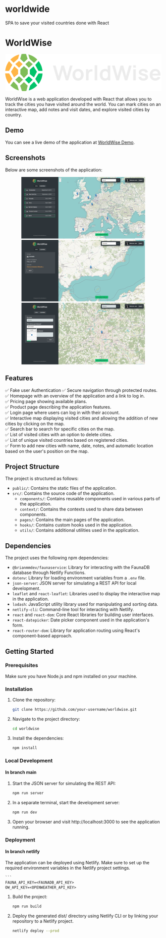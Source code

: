 # worldwide
SPA to save your visited countries done with React
# WorldWise

<p align="center">
  <img src="https://github.com/JoseAlbDR/worldwide/blob/main/public/logo.png" alt="WorldWise Logo">
</p>

WorldWise is a web application developed with React that allows you to track the cities you have visited around the world. You can mark cities on an interactive map, add notes and visit dates, and explore visited cities by country.

## Demo

You can see a live demo of the application at [WorldWise Demo](https://worldwise-demo.com](https://worldwise.jadelgadorobles.com/)).

## Screenshots

Below are some screenshots of the application:

<p align="center">
  <img src="https://github.com/JoseAlbDR/worldwide/blob/netlify/public/WorldWise.PNG" alt="Worldwise" width="400" height="200">
  <img src="https://github.com/JoseAlbDR/worldwide/blob/netlify/public/WorldWise2.PNG" alt="Worldwise" width="400" height="200">
  <img src="https://github.com/JoseAlbDR/worldwide/blob/netlify/public/WorldWise3.PNG" alt="Worldwise" width="400" height="200">
</p>

## Features

✅ Fake user Authentication 
✅ Secure navigation through protected routes.  
✅ Homepage with an overview of the application and a link to log in.  
✅ Pricing page showing available plans.  
✅ Product page describing the application features.  
✅ Login page where users can log in with their account.  
✅ Interactive map displaying visited cities and allowing the addition of new cities by clicking on the map.  
✅ Search bar to search for specific cities on the map.  
✅ List of visited cities with an option to delete cities.  
✅ List of unique visited countries based on registered cities.  
✅ Form to add new cities with name, date, notes, and automatic location based on the user's position on the map.

## Project Structure

The project is structured as follows:

- `public/`: Contains the static files of the application.
- `src/`: Contains the source code of the application.
  - `components/`: Contains reusable components used in various parts of the application.
  - `context/`: Contains the contexts used to share data between components.
  - `pages/`: Contains the main pages of the application.
  - `hooks/`: Contains custom hooks used in the application.
  - `utils/`: Contains additional utilities used in the application.

## Dependencies

The project uses the following npm dependencies:

- `@brianmmdev/faunaservice`: Library for interacting with the FaunaDB database through Netlify Functions.
- `dotenv`: Library for loading environment variables from a `.env` file.
- `json-server`: JSON server for simulating a REST API for local development.
- `leaflet` and `react-leaflet`: Libraries used to display the interactive map in the application.
- `lodash`: JavaScript utility library used for manipulating and sorting data.
- `netlify-cli`: Command-line tool for interacting with Netlify.
- `react` and `react-dom`: Core React libraries for building user interfaces.
- `react-datepicker`: Date picker component used in the application's form.
- `react-router-dom`: Library for application routing using React's component-based approach.

## Getting Started

### Prerequisites

Make sure you have Node.js and npm installed on your machine.

### Installation

1. Clone the repository:

   ```bash
   git clone https://github.com/your-username/worldwise.git

2. Navigate to the project directory:

   ```bash
   cd worldwise

3. Install the dependencies:

    ```bash
    npm install

### Local Development

#### In branch main

1. Start the JSON server for simulating the REST API:

    ```bash
    npm run server

2. In a separate terminal, start the development server:

    ```bash
    npm run dev

3. Open your browser and visit http://localhost:3000 to see the application running.


### Deployment

#### In branch netlify

The application can be deployed using Netlify. Make sure to set up the required environment variables in the Netlify project settings.

    ```
    FAUNA_API_KEY=<FAUNADB_API_KEY>
    OW_API_KEY=<OPENWEATHER_API_KEY>

1. Build the project:

    ```bash
    npm run build

2. Deploy the generated dist/ directory using Netlify CLI or by linking your repository to a Netlify project.

    ```bash
    netlify deploy --prod


